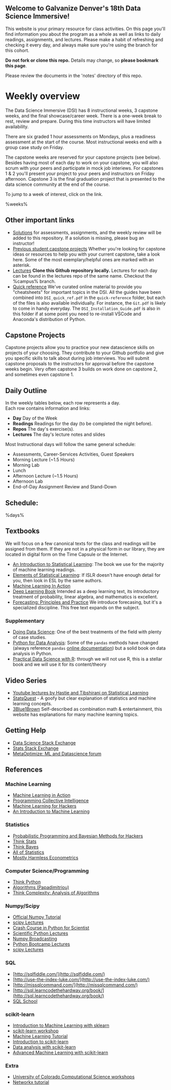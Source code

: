 ## Welcome to Galvanize Denver's 18th Data Science Immersive!

This website is your primary resource for class activities. On this page you'll find information you about the program as a whole as well as links to daily readings, assignments, and lectures. Please make a habit of refreshing and checking it every day, and always make sure you're using the branch for this cohort.

**Do not fork or clone this repo.** Details may change, so **please bookmark this page**.

Please review the documents in the 'notes' directory of this repo. 

#  Weekly overview
The Data Science Immersive (DSI) has 8 instructional weeks, 3 capstone weeks, and the final showcase/career week.  There is a one-week break to rest, review and prepare. During this time instructors will have limited availability.

There are six graded 1 hour assessments on Mondays, plus a readiness assessment at the start of the course. Most instructional weeks end with a group case study on Friday. 

The capstone weeks are reserved for your capstone projects (see below).  Besides having most of each day to work on your capstone, you will also scrum with your peers and participate in mock job interiews. For capstones 1 & 2 you'll present your project to your peers and instructors on Friday afternoon. Capstone 3 is the final graduation project that is presented to the data science community at the end of the course.

To jump to a week of interest, click on the link.

%weeks%

## Other important links
* [Solutions](https://github.com/GalvanizeDataScience/%solutions%) for assessments, assignments, and the weekly review will be added to this repository.  If a solution is missing, please bug an instructor!
* [Previous student capstone projects](https://github.com/GalvanizeDataScience/project-proposals/blob/master/past_student_projects.md)  Whether you're looking for capstone ideas or resources to help you with your current capstone, take a look here.  Some of the most exemplary/helpful ones are marked with an asterisk.
* [Lectures](https://github.com/GalvanizeDataScience/lectures/tree/%campus%) **Clone this Github repository locally.** Lectures for each day can be found in the lectures repo of the same name.  Checkout the %campus% branch.
* [Quick reference](./quick-reference) We've curated online material to provide you "cheatsheets" for important topics in the DSI.  All the guides have been combined into `DSI_quick_ref.pdf` in the `quick-reference` folder, but each of the files is also available individually.  For instance, the `Git.pdf` is likely to come in handy everyday.  The `DSI_Installation_Guide.pdf` is also in this folder if at some point you need to re-install VSCode and Anaconda's distribution of Python.
 
## Capstone Projects
Capstone projects allow you to practice your new datascience skills on projects of your choosing.  They contribute to your Github portfolio and give you specific skills to talk about during job interviews. You will submit capstone proposals to the instructors for approval before the capstone weeks begin. Very often capstone 3 builds on work done on capstone 2, and sometimes even capstone 1.

## Daily Outline
In the weekly tables below, each row represents a day.  
Each row contains information and links:
* __Day__ Day of the Week
* __Readings__ Readings for the day (to be completed the night before).
* __Repos__ The day's exercise(s). 
* __Lectures__ The day's lecture notes and slides

Most Instructional days will follow the same general schedule:

* Assessments, Career-Services Activities, Guest Speakers
* Morning Lecture (~1.5 Hours)
* Morning Lab
* Lunch
* Afternoon Lecture (~1.5 Hours)
* Afternoon Lab 
* End-of-Day Assignment Review and Stand-Down

## Schedule:

%days%

## Textbooks
We will focus on a few canonical texts for the class and readings will be assigned from them. If they are not in a physical form in our library, they are located in digital form on the Time Capsule or the Internet.
* [An Introduction to Statistical Learning](http://www-bcf.usc.edu/~gareth/ISL/ISLR%20Sixth%20Printing.pdf): The book we use for the majority of machine learning readings.
* [Elements of Statistical Learning](https://web.stanford.edu/~hastie/Papers/ESLII.pdf): If ISLR doesn't have enough detail for you, then look in ESL by the same authors.
* [Machine Learning In Action](https://drive.google.com/file/d/0B1cm3fV8cnJwcUNWWnFaRWgwTDA/view?usp=sharing)
* [Deep Learning Book](http://www.deeplearningbook.org/) Intended as a deep learning text, its introductory treatment of probability, linear algebra, and mathematics is excellent.
* [Forecasting: Principles and Practice](https://otexts.com/fpp2/) We introduce forecasing, but it's a specialized discipline.  This free text expands on the subject.

### Supplementary
* [Doing Data Science](http://www.amazon.com/Doing-Data-Science-Straight-Frontline/dp/1449358659): One of the best treatments of the field with plenty of case studies.
* [Python for Data Analysis](http://shop.oreilly.com/product/0636920023784.do): Some of the `pandas` methods have changed (always reference `pandas` [online documentation](http://pandas.pydata.org/)) but a solid book on data analysis in Python.
* [Practical Data Science with R](http://www.manning.com/zumel/): through we will not use R, this is a stellar book and we will use it for its content/theory

## Video Series
* [Youtube lectures by Hastie and Tibshirani on Statistical Learning](https://www.youtube.com/watch?v=5N9V07EIfIg&list=PLOg0ngHtcqbPTlZzRHA2ocQZqB1D_qZ5V)
* [StatsQuest](https://www.youtube.com/user/joshstarmer) - A goofy but clear explanation of statistics and machine learning concepts.
* [3Blue1Brown](https://www.youtube.com/channel/UCYO_jab_esuFRV4b17AJtAw) Self-described as combination math & entertainment, this website has explanations for many machine learning topics.

## Getting Help
* [Data Science Stack Exchange](http://datascience.stackexchange.com/)
* [Stats Stack Exchange](http://stats.stackexchange.com/)
* [MetaOptimize: ML and Datascience forum](http://metaoptimize.com/qa)

## References

### Machine Learning
* [Machine Learning in Action](http://www.manning.com/pharrington/)
* [Programming Collective Intelligence](http://www.amazon.com/Programming-Collective-Intelligence-Building-Applications/dp/0596529325)
* [Machine Learning for Hackers](http://shop.oreilly.com/product/0636920018483.do)
* [An Introduction to Machine Learning](http://alex.smola.org/drafts/thebook.pdf)

### Statistics
* [Probabilistic Programming and Bayesian Methods for Hackers](http://camdavidsonpilon.github.io/Probabilistic-Programming-and-Bayesian-Methods-for-Hackers/)
* [Think Stats](http://www.greenteapress.com/thinkstats/)
* [Think Bayes](http://www.greenteapress.com/thinkbayes/)
* [All of Statistics](http://www.stat.cmu.edu/~larry/all-of-statistics/)
* [Mostly Harmless Econometrics](http://www.amazon.com/Mostly-Harmless-Econometrics-Empiricists-Companion/dp/0691120358)

### Computer Science/Programming
* [Think Python](http://www.greenteapress.com/thinkpython/thinkpython.html)
* [Algorithms (Papadimitriou)](http://www.cs.berkeley.edu/~vazirani/algorithms)
* [Think Complexity: Analysis of Algorithms](http://www.greenteapress.com/compmod/html/thinkcomplexity004.html)

### Numpy/Scipy
* [Official Numpy Tutorial](http://wiki.scipy.org/Tentative_NumPy_Tutorial)
* [scipy Lectures](https://scipy-lectures.github.io/intro/numpy/index.html)
* [Crash Course in Python for Scientist](http://nbviewer.ipython.org/gist/rpmuller/5920182)
* [Scientific Python Lectures](http://nbviewer.ipython.org/github/jrjohansson/scientific-python-lectures/blob/master/Lecture-2-Numpy.ipynb)
* [Numpy Broadcasting](http://wiki.scipy.org/EricsBroadcastingDoc)
* [Python Bootcamp Lectures](http://nbviewer.ipython.org/github/profjsb/python-bootcamp/blob/master/Lectures/05_NumpyMatplotlib/IntroNumPy.ipynb)
* [scipy Lectures](https://scipy-lectures.github.io)

### SQL
* [http://sqlfiddle.com/](http://sqlfiddle.com/)
* [http://use-the-index-luke.com/](http://use-the-index-luke.com/)
* [http://missqlcommand.com/](http://missqlcommand.com/)
* [http://sql.learncodethehardway.org/book/](http://sql.learncodethehardway.org/book/)
* [SQL School](http://sqlschool.modeanalytics.com/)

### scikit-learn
* [Introduction to Machine Learning with sklearn](http://researchcomputing.github.io/meetup_spring_2014/python/sklearn.html)
* [scikit-learn workshop](https://github.com/jakevdp/sklearn_pycon2014)
* [Machine Learning Tutorial](https://github.com/amueller/tutorial_ml_gkbionics)
* [Introduction to scikit-learn](http://nbviewer.ipython.org/github/tdhopper/Research-Triangle-Analysts--Intro-to-scikit-learn/blob/master/Intro%20to%20Scikit-Learn.ipynb)
* [Data analysis with scikit-learn](http://sebastianraschka.com/Articles/2014_scikit_dataprocessing.html)
* [Advanced Machine Learning with scikit-learn](https://us.pycon.org/2013/community/tutorials/23/)

### Extra
* [University of Colorado Computational Science workshops](http://researchcomputing.github.io/meetup_spring_2014/)
* [Networkx tutorial](http://snap.stanford.edu/class/cs224w-2012/nx_tutorial.pdf)

